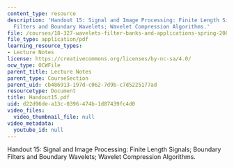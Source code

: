 ```yaml
---
content_type: resource
description: 'Handout 15: Signal and Image Processing: Finite Length Signals; Boundary
  Filters and Boundary Wavelets; Wavelet Compression Algorithms.'
file: /courses/18-327-wavelets-filter-banks-and-applications-spring-2003/d22d96dea13c0396474b1d87439fc4d0_Handout15.pdf
file_type: application/pdf
learning_resource_types:
- Lecture Notes
license: https://creativecommons.org/licenses/by-nc-sa/4.0/
ocw_type: OCWFile
parent_title: Lecture Notes
parent_type: CourseSection
parent_uid: cb486913-197d-c062-7d9b-c7d5225177ad
resourcetype: Document
title: Handout15.pdf
uid: d22d96de-a13c-0396-474b-1d87439fc4d0
video_files:
  video_thumbnail_file: null
video_metadata:
  youtube_id: null
---
```

Handout 15: Signal and Image Processing: Finite Length Signals; Boundary Filters and Boundary Wavelets; Wavelet Compression Algorithms.